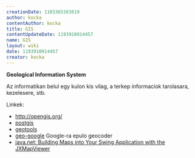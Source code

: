 ```yaml
---
creationDate: 1103365383819 
author: kocka 
contentAuthor: kocka 
title: GIS 
contentUpdateDate: 1193910914457 
name: GIS 
layout: wiki 
date: 1193910914457 
creator: kocka 
---
```

__Geological Information System__

Az informatikan belul egy kulon kis vilag, a terkep informaciok tarolasara, kezelesere, stb.

Linkek:

*   http://opengis.org/
*   [postgis](PostGIS.html)
*   [geotools](geotools.html)
*   [geo-google](http://geo-google.sf.net/) Google-ra epulo geocoder
*   [ java.net: Building Maps into Your Swing Application with the JXMapViewer](http://today.java.net/pub/a/today/2007/10/30/building-maps-into-swing-app-with-jxmapviewer.html)
